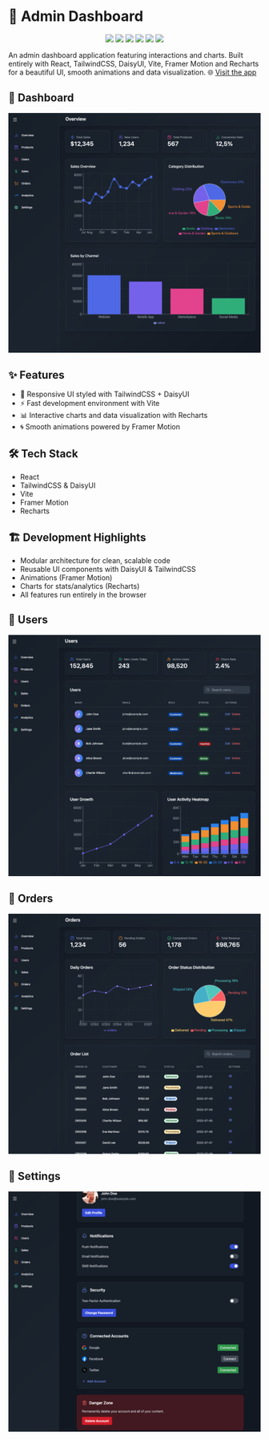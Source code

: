 # 💬 Admin Dashboard 


<p align="center"> <img src="https://img.shields.io/badge/React-blue" /> <img src="https://img.shields.io/badge/TailwindCSS-38B2AC" /> <img src="https://img.shields.io/badge/DaisyUI-ff69b4" /> <img src="https://img.shields.io/badge/Vite-yellow" /> <img src="https://img.shields.io/badge/Framer--Motion-0055FF" /> <img src="https://img.shields.io/badge/Recharts-FF7300" /> </p>

An admin dashboard application featuring interactions and charts. Built entirely with React, TailwindCSS, DaisyUI, Vite, Framer Motion and Recharts for a beautiful UI, smooth animations and data visualization.
🌐 [Visit the app](https://admin-dashboard-gzorakes.onrender.com)


## 📸 Dashboard

<p align="center">
  <img src="dashboard-4.png" alt="Dashboard Page" />
</p>


## ✨ Features

- 🎨 Responsive UI styled with TailwindCSS + DaisyUI
- ⚡ Fast development environment with Vite
- 📊 Interactive charts and data visualization with Recharts
- 🌀 Smooth animations powered by Framer Motion

## 🛠️ Tech Stack

- React  
- TailwindCSS & DaisyUI  
- Vite  
- Framer Motion  
- Recharts 

## 🏗️ Development Highlights

- Modular architecture for clean, scalable code
- Reusable UI components with DaisyUI & TailwindCSS
- Animations (Framer Motion)
- Charts for stats/analytics (Recharts)
- All features run entirely in the browser

## 📸 Users

<p align="center">
  <img src="dashboard-3.png" alt="Chat Page" />
</p>

## 📸 Orders

<p align="center">
  <img src="dashboard-2.png" alt="Login Page" />
</p>

## 📸 Settings

<p align="center">
  <img src="dashboard-1.png" alt="Login Page" />
</p>
